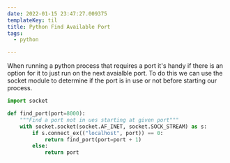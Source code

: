 ```yaml
---
date: 2022-01-15 23:47:27.009375
templateKey: til
title: Python Find Available Port
tags:
  - python

---
```


When running a python process that requires a port it's handy if there is an
option for it to just run on the next avaialble port.  To do this we can use
the socket module to determine if the port is in use or not before starting our
process.

``` python
import socket

def find_port(port=8000):
    """Find a port not in ues starting at given port"""
    with socket.socket(socket.AF_INET, socket.SOCK_STREAM) as s:
        if s.connect_ex(("localhost", port)) == 0:
            return find_port(port=port + 1)
        else:
            return port
```
